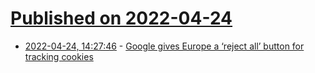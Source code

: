 # [Published on 2022-04-24](index.md)

* [2022-04-24, 14:27:46](https://news.ycombinator.com/item?id=31144313) - [Google gives Europe a ‘reject all’ button for tracking cookies](https://www.theverge.com/2022/4/21/23035289/google-reject-all-cookie-button-eu-privacy-data-laws)
